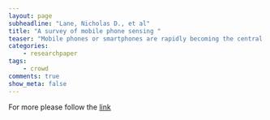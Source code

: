 ```yaml
---
layout: page 
subheadline: "Lane, Nicholas D., et al"
title: "A survey of mobile phone sensing "
teaser: "Mobile phones or smartphones are rapidly becoming the central computer and communication device in people's lives. Application delivery channels such as the Apple AppStore are transforming mobile phones into App Phones, capable of downloading a myriad of applications in an instant. Importantly, today's smartphones are programmable and come with a growing set of cheap powerful embedded sensors, such as an accelerometer, digital compass, gyroscope, GPS, microphone, and camera, which are enabling the emergence of personal, group, and communityscale sensing applications. We believe that sensor-equipped mobile phones will revolutionize many sectors of our economy, including business, healthcare, social networks, environmental monitoring, and transportation. In this article we survey existing mobile phone sensing algorithms, applications, and systems. We discuss the emerging sensing paradigms, and formulate an architectural framework for discussing a number of the open issues and challenges emerging in the new area of mobile phone sensing research."
categories:
    - researchpaper  
tags:
    - crowd 
comments: true
show_meta: false
---
```


 
For more please follow the [link](http://ieeexplore.ieee.org/xpls/abs_all.jsp?arnumber=5560598)